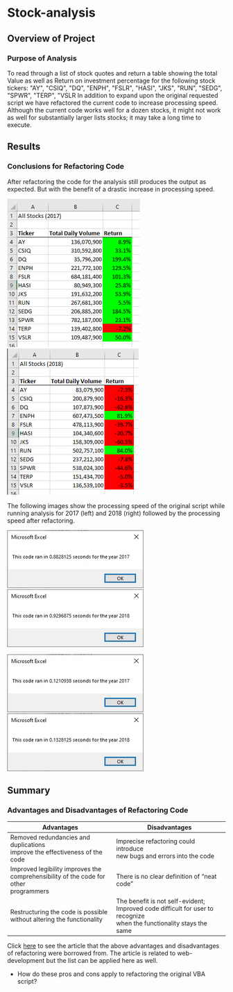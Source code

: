 # Stock-analysis

## Overview of Project

### Purpose of Analysis
To read through a list of stock quotes and return a table showing the total Value as well as Return on investment percentage for the following stock tickers: "AY", "CSIQ", "DQ", "ENPH", "FSLR", "HASI", "JKS", "RUN", "SEDG", "SPWR", "TERP", "VSLR
In addition to expand upon the original requested script we have refactored the current code to increase processing speed. Although the current code works well for a dozen stocks, it might not work as well for substantially larger lists stocks; it may take a long time to execute.

## Results

### Conclusions for Refactoring Code
After refactoring the code for the analysis still produces the output as expected.  But with the benefit of a drastic increase in processing speed.

![image_name](/resources/Final_analysis_2017.png) ![image_name](/resources/Final_analysis_2018.png)

The following images show the processing speed of the original script while running analysis for 2017 (left) and 2018 (right) followed by the processing speed after refactoring.

![image_name](resources/VBA_Challenge_2017_Org_Code.png) ![image_name](resources/VBA_Challenge_2018_Org_Code.png)

![image_name](resources/VBA_Challenge_2017.png) ![image_name](resources/VBA_Challenge_2018.png)

## Summary
### Advantages and Disadvantages of Refactoring Code

|Advantages|Disadvantages|
| --- | --- |
|Removed redundancies and duplications<br>improve the effectiveness of the code|Imprecise refactoring could introduce<br>new bugs and errors into the code<br>|
|Improved legibility improves the<br>comprehensibility of the code for other<br>programmers|There is no clear definition of “neat code”<br>|
|Restructuring the code is possible<br>without altering the functionality|The benefit is not self-evident;<br>Improved code difficult for user to recognize<br>when the functionality stays the same|

Click [here](https://www.ionos.com/digitalguide/websites/web-development/what-is-refactoring/) to see the article that the above advantages and disadvantages of refactoring were borrowed from. The article is related to web-development but the list can be applied here as well.

 - How do these pros and cons apply to refactoring the original VBA script?








